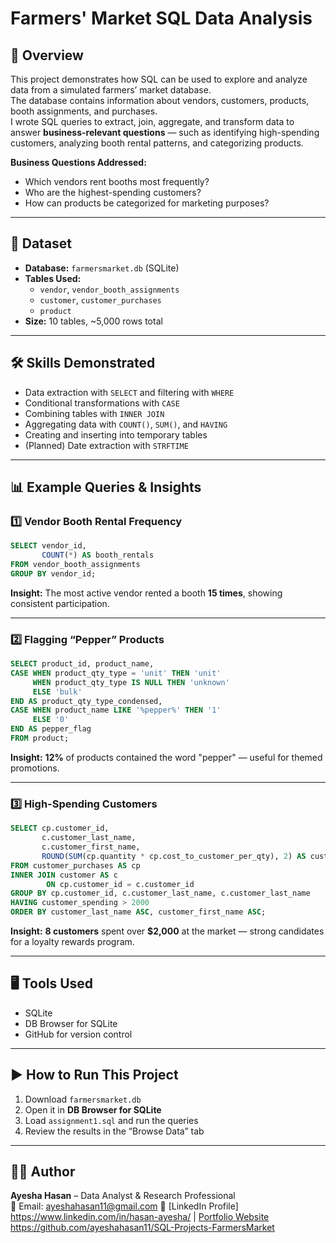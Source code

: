 # Farmers' Market SQL Data Analysis

## 📌 Overview
This project demonstrates how SQL can be used to explore and analyze data from a simulated farmers’ market database.  
The database contains information about vendors, customers, products, booth assignments, and purchases.  
I wrote SQL queries to extract, join, aggregate, and transform data to answer **business-relevant questions** — such as identifying high-spending customers, analyzing booth rental patterns, and categorizing products.

**Business Questions Addressed:**
- Which vendors rent booths most frequently?
- Who are the highest-spending customers?
- How can products be categorized for marketing purposes?

---

## 📂 Dataset
- **Database:** `farmersmarket.db` (SQLite)
- **Tables Used:**
  - `vendor`, `vendor_booth_assignments`
  - `customer`, `customer_purchases`
  - `product`
- **Size:** 10 tables, ~5,000 rows total

---

## 🛠 Skills Demonstrated
- Data extraction with `SELECT` and filtering with `WHERE`
- Conditional transformations with `CASE`
- Combining tables with `INNER JOIN`
- Aggregating data with `COUNT()`, `SUM()`, and `HAVING`
- Creating and inserting into temporary tables
- (Planned) Date extraction with `STRFTIME`

---

## 📊 Example Queries & Insights

### 1️⃣ Vendor Booth Rental Frequency
```sql
SELECT vendor_id,
       COUNT(*) AS booth_rentals
FROM vendor_booth_assignments
GROUP BY vendor_id;
```
**Insight:** The most active vendor rented a booth **15 times**, showing consistent participation.

---

### 2️⃣ Flagging “Pepper” Products
```sql
SELECT product_id, product_name, 
CASE WHEN product_qty_type = 'unit' THEN 'unit'
     WHEN product_qty_type IS NULL THEN 'unknown'
     ELSE 'bulk'
END AS product_qty_type_condensed,
CASE WHEN product_name LIKE '%pepper%' THEN '1'
     ELSE '0'
END AS pepper_flag
FROM product;
```
**Insight:** **12%** of products contained the word "pepper" — useful for themed promotions.

---

### 3️⃣ High-Spending Customers
```sql
SELECT cp.customer_id,
       c.customer_last_name,
       c.customer_first_name,
       ROUND(SUM(cp.quantity * cp.cost_to_customer_per_qty), 2) AS customer_spending
FROM customer_purchases AS cp
INNER JOIN customer AS c
        ON cp.customer_id = c.customer_id
GROUP BY cp.customer_id, c.customer_last_name, c.customer_last_name
HAVING customer_spending > 2000
ORDER BY customer_last_name ASC, customer_first_name ASC;
```
**Insight:** **8 customers** spent over **$2,000** at the market — strong candidates for a loyalty rewards program.

---

## 🖥 Tools Used
- SQLite
- DB Browser for SQLite
- GitHub for version control

---

## ▶ How to Run This Project
1. Download `farmersmarket.db`
2. Open it in **DB Browser for SQLite**
3. Load `assignment1.sql` and run the queries
4. Review the results in the “Browse Data” tab

---

## 👩‍💻 Author
**Ayesha Hasan** – Data Analyst & Research Professional  
📧 Email: ayeshahasan11@gmail.com 
🔗 [LinkedIn Profile] https://www.linkedin.com/in/hasan-ayesha/  | [Portfolio Website](#) https://github.com/ayeshahasan11/SQL-Projects-FarmersMarket   
